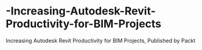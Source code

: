 # -Increasing-Autodesk-Revit-Productivity-for-BIM-Projects
 Increasing Autodesk Revit Productivity for BIM Projects, Published by Packt
